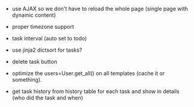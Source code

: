 - use AJAX so we don't have to reload the whole page (single page with dynamic content)
- proper timezone support
- task interval (auto set to todo)
- use jinja2 dictsort for tasks?

- delete task button
- optimize the users=User.get_all() on all templates (cache it or something).

- get task history from history table for each task and show in details (who did the task and when)